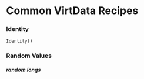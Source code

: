 Common VirtData Recipes
=======================

### Identity
~~~
Identity()
~~~

### Random Values ###

##### random longs
~~~

~~~